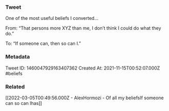 ### Tweet
One of the most useful beliefs I converted…

From: “That persons more XYZ than me, I don’t think I could do what they do.”

To: “If someone can, then so can I.”

### Metadata
Tweet ID: 1460047929163407362
Created At: 2021-11-15T00:52:07.000Z
#beliefs

### Related
[[2022-03-05T00:49:56.000Z - AlexHormozi - Of all my beliefsIf someone can so can Ihas]]

